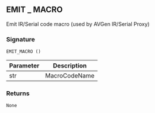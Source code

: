 ## EMIT \_  MACRO

Emit IR/Serial code macro (used by AVGen IR/Serial Proxy)


### Signature

`EMIT_MACRO ()`


| Parameter | Description |
| --- | --- |
| str | MacroCodeName |


### Returns

`None`